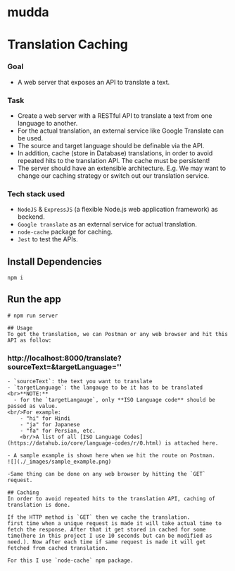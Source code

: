 # mudda
# Translation Caching

### Goal
- A web server that exposes an API to translate a text.

### Task
- Create a web server with a RESTful API to translate a text from one language to another.
- For the actual translation, an external service like Google Translate can be used.
- The source and target language should be definable via the API.
- In addition, cache (store in Database) translations, in order to avoid repeated hits to the translation API. The
cache must be persistent!
- The server should have an extensible architecture. 
E.g. We may want to change our caching strategy or switch out our
translation service.

### Tech stack used
-  `NodeJS` & `ExpressJS` (a flexible Node.js web application framework) as beckend.
-  `Google translate` as an external service for actual translation.
-  `node-cache` package for caching.
-  `Jest` to test the APIs.

## Install Dependencies

```
npm i
```

## Run the app
```
# npm run server

## Usage 
To get the translation, we can Postman or any web browser and hit this API as follow:
```
### http://localhost:8000/translate?sourceText=&targetLanguage=''


```
- `sourceText`: the text you want to translate
- `targetLanguage`: the langauge to be it has to be translated
<br>**NOTE:**
  - for the `targetLangauge`, only **ISO Language code** should be passed as value.
<br/>For example:
    - "hi" for Hindi
    - "ja" for Japanese
    - "fa" for Persian, etc.
    <br/>A list of all [ISO Language Codes](https://datahub.io/core/language-codes/r/0.html) is attached here.

- A sample example is shown here when we hit the route on Postman.
![](./_images/sample_example.png)

-Same thing can be done on any web browser by hitting the `GET` request.

## Caching 
In order to avoid repeated hits to the translation API, caching of translation is done.

If the HTTP method is `GET` then we cache the translation.
first time when a unique request is made it will take actual time to fetch the response. After that it get stored in cached for some time(here in this project I use 10 seconds but can be modified as need.). Now after each time if same request is made it will get fetched from cached translation.

For this I use `node-cache` npm package.

